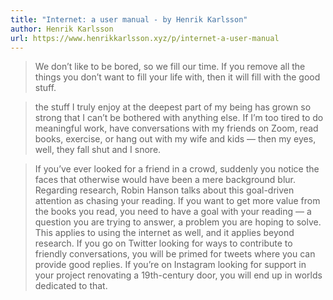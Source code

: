 ```yaml
---
title: "Internet: a user manual - by Henrik Karlsson"
author: Henrik Karlsson
url: https://www.henrikkarlsson.xyz/p/internet-a-user-manual
---
```


> We don’t like to be bored, so we fill our time. If you remove all the things you don’t want to fill your life with, then it will fill with the good stuff.


> the stuff I truly enjoy at the deepest part of my being has grown so strong that I can’t be bothered with anything else. If I’m too tired to do meaningful work, have conversations with my friends on Zoom, read books, exercise, or hang out with my wife and kids — then my eyes, well, they fall shut and I snore.


> If you’ve ever looked for a friend in a crowd, suddenly you notice the faces that otherwise would have been a mere background blur.
>  Regarding research, Robin Hanson talks about this goal-driven attention as chasing your reading. If you want to get more value from the books you read, you need to have a goal with your reading — a question you are trying to answer, a problem you are hoping to solve. This applies to using the internet as well, and it applies beyond research. If you go on Twitter looking for ways to contribute to friendly conversations, you will be primed for tweets where you can provide good replies. If you’re on Instagram looking for support in your project renovating a 19th-century door, you will end up in worlds dedicated to that.



